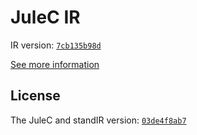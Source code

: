 # JuleC IR

IR version: [`7cb135b98d`](https://github.com/julelang/jule/tree/7cb135b98d1b18a6b21b09a065eb629fbaa85499)

[See more information](https://manual.jule.dev/getting-started/installation/compiling-from-source/compile-from-ir)

## License

The JuleC and standIR version: [`03de4f8ab7`](https://github.com/julelang/jule/tree/03de4f8ab7a8901a7d4a351edf432d1a7865c61d)
